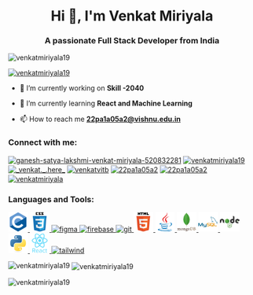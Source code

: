 <h1 align="center">Hi 👋, I'm Venkat Miriyala</h1>
<h3 align="center">A passionate Full Stack Developer from India</h3>

<p align="left"> <img src="https://komarev.com/ghpvc/?username=venkatmiriyala19&label=Profile%20views&color=0e75b6&style=flat" alt="venkatmiriyala19" /> </p>

<p align="left"> <a href="https://github.com/ryo-ma/github-profile-trophy"><img src="https://github-profile-trophy.vercel.app/?username=venkatmiriyala19" alt="venkatmiriyala19" /></a> </p>

- 🔭 I’m currently working on **Skill -2040**

- 🌱 I’m currently learning **React and Machine Learning**

- 📫 How to reach me **22pa1a05a2@vishnu.edu.in**

<h3 align="left">Connect with me:</h3>
<p align="left">
<a href="https://linkedin.com/in/ganesh-satya-lakshmi-venkat-miriyala-520832281" target="blank"><img align="center" src="https://raw.githubusercontent.com/rahuldkjain/github-profile-readme-generator/master/src/images/icons/Social/linked-in-alt.svg" alt="ganesh-satya-lakshmi-venkat-miriyala-520832281" height="30" width="40" /></a>
<a href="https://kaggle.com/venkatmiriyala19" target="blank"><img align="center" src="https://raw.githubusercontent.com/rahuldkjain/github-profile-readme-generator/master/src/images/icons/Social/kaggle.svg" alt="venkatmiriyala19" height="30" width="40" /></a>
<a href="https://instagram.com/_venkat._.here_" target="blank"><img align="center" src="https://raw.githubusercontent.com/rahuldkjain/github-profile-readme-generator/master/src/images/icons/Social/instagram.svg" alt="_venkat._.here_" height="30" width="40" /></a>
<a href="https://www.youtube.com/c/venkatvitb" target="blank"><img align="center" src="https://raw.githubusercontent.com/rahuldkjain/github-profile-readme-generator/master/src/images/icons/Social/youtube.svg" alt="venkatvitb" height="30" width="40" /></a>
<a href="https://www.hackerrank.com/22pa1a05a2" target="blank"><img align="center" src="https://raw.githubusercontent.com/rahuldkjain/github-profile-readme-generator/master/src/images/icons/Social/hackerrank.svg" alt="22pa1a05a2" height="30" width="40" /></a>
<a href="https://www.leetcode.com/22pa1a05a2" target="blank"><img align="center" src="https://raw.githubusercontent.com/rahuldkjain/github-profile-readme-generator/master/src/images/icons/Social/leet-code.svg" alt="22pa1a05a2" height="30" width="40" /></a>
<a href="https://auth.geeksforgeeks.org/user/venkatmiriyala" target="blank"><img align="center" src="https://raw.githubusercontent.com/rahuldkjain/github-profile-readme-generator/master/src/images/icons/Social/geeks-for-geeks.svg" alt="venkatmiriyala" height="30" width="40" /></a>
</p>

<h3 align="left">Languages and Tools:</h3>
<p align="left"> <a href="https://www.cprogramming.com/" target="_blank" rel="noreferrer"> <img src="https://raw.githubusercontent.com/devicons/devicon/master/icons/c/c-original.svg" alt="c" width="40" height="40"/> </a> <a href="https://www.w3schools.com/css/" target="_blank" rel="noreferrer"> <img src="https://raw.githubusercontent.com/devicons/devicon/master/icons/css3/css3-original-wordmark.svg" alt="css3" width="40" height="40"/> </a> <a href="https://www.figma.com/" target="_blank" rel="noreferrer"> <img src="https://www.vectorlogo.zone/logos/figma/figma-icon.svg" alt="figma" width="40" height="40"/> </a> <a href="https://firebase.google.com/" target="_blank" rel="noreferrer"> <img src="https://www.vectorlogo.zone/logos/firebase/firebase-icon.svg" alt="firebase" width="40" height="40"/> </a> <a href="https://git-scm.com/" target="_blank" rel="noreferrer"> <img src="https://www.vectorlogo.zone/logos/git-scm/git-scm-icon.svg" alt="git" width="40" height="40"/> </a> <a href="https://www.w3.org/html/" target="_blank" rel="noreferrer"> <img src="https://raw.githubusercontent.com/devicons/devicon/master/icons/html5/html5-original-wordmark.svg" alt="html5" width="40" height="40"/> </a> <a href="https://www.java.com" target="_blank" rel="noreferrer"> <img src="https://raw.githubusercontent.com/devicons/devicon/master/icons/java/java-original.svg" alt="java" width="40" height="40"/> </a> <a href="https://www.mongodb.com/" target="_blank" rel="noreferrer"> <img src="https://raw.githubusercontent.com/devicons/devicon/master/icons/mongodb/mongodb-original-wordmark.svg" alt="mongodb" width="40" height="40"/> </a> <a href="https://www.mysql.com/" target="_blank" rel="noreferrer"> <img src="https://raw.githubusercontent.com/devicons/devicon/master/icons/mysql/mysql-original-wordmark.svg" alt="mysql" width="40" height="40"/> </a> <a href="https://nodejs.org" target="_blank" rel="noreferrer"> <img src="https://raw.githubusercontent.com/devicons/devicon/master/icons/nodejs/nodejs-original-wordmark.svg" alt="nodejs" width="40" height="40"/> </a> <a href="https://www.python.org" target="_blank" rel="noreferrer"> <img src="https://raw.githubusercontent.com/devicons/devicon/master/icons/python/python-original.svg" alt="python" width="40" height="40"/> </a> <a href="https://reactjs.org/" target="_blank" rel="noreferrer"> <img src="https://raw.githubusercontent.com/devicons/devicon/master/icons/react/react-original-wordmark.svg" alt="react" width="40" height="40"/> </a> <a href="https://tailwindcss.com/" target="_blank" rel="noreferrer"> <img src="https://www.vectorlogo.zone/logos/tailwindcss/tailwindcss-icon.svg" alt="tailwind" width="40" height="40"/> </a> </p>

<p><img align="left" src="https://github-readme-stats.vercel.app/api/top-langs?username=venkatmiriyala19&show_icons=true&locale=en&layout=compact" alt="venkatmiriyala19" /></p>

<p>&nbsp;<img align="center" src="https://github-readme-stats.vercel.app/api?username=venkatmiriyala19&show_icons=true&locale=en" alt="venkatmiriyala19" /></p>

<p><img align="center" src="https://github-readme-streak-stats.herokuapp.com/?user=venkatmiriyala19&" alt="venkatmiriyala19" /></p>
